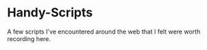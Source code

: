 # Handy-Scripts

A few scripts I've encountered around the web that I felt were worth recording here.
